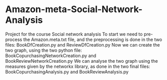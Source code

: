# Amazon-meta-Social-Network-Analysis
Project for the course Social network analysis
To start we need to pre-process the Amazon.meta.txt file, and the preprocessing is done in the two files: BookDfCreation.py and ReviewDfCreation.py
Now we can create the two graph, using the two python file: BookCopurchasingNetworkCreation.py and BookReviewNetworkCreation.py
We can analyse the two graph using the measures given by the networkx library, as done in the two final files: BookCopurchasingAnalysis.py and BookReviewAnalysis.py
